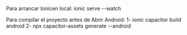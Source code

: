 Para arrancar Ionicen local:
ionic serve --watch

Para compilar el proyecto antes de Abrir Android:
	1- ionic capacitor build android
	2- npx capacitor-assets generate --android
